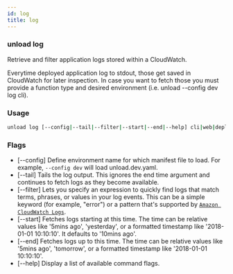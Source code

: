 ```yaml
---
id: log
title: log
---
```


### unload log

Retrieve and filter application logs stored within a CloudWatch.

Everytime deployed application log to stdout, those get saved in CloudWatch for later inspection.
In case you want to fetch those you must provide a function type and desired environment (i.e. unload --config dev log cli).

### Usage

```bash
unload log [--config|--tail|--filter|--start|--end|--help] cli|web|deploy|worker:<queue>
```

### Flags

- [--config] Define environment name for which manifest file to load. For example, `--config dev` will load unload.dev.yaml.
- [--tail] Tails the log output. This ignores the end time argument and continues to fetch logs as they become available.
- [--filter] Lets you specify an expression to quickly find logs that match terms, phrases, or values in your log events. This can be a simple keyword (for example, "error") or a pattern that's supported by [`Amazon CloudWatch Logs`](https://docs.aws.amazon.com/AmazonCloudWatch/latest/logs/FilterAndPatternSyntax.html).
- [--start] Fetches logs starting at this time. The time can be relative values like '5mins ago', 'yesterday', or a formatted timestamp like '2018-01-01 10:10:10'. It defaults to '10mins ago'.
- [--end] Fetches logs up to this time. The time can be relative values like '5mins ago', 'tomorrow', or a formatted timestamp like '2018-01-01 10:10:10'.
- [--help] Display a list of available command flags.


